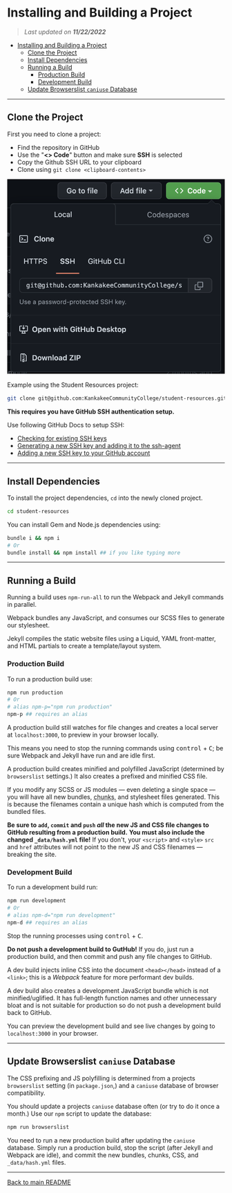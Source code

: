 # Installing and Building a Project

> *Last updated on **11/22/2022***

- [Installing and Building a Project](#installing-and-building-a-project)
  - [Clone the Project](#clone-the-project)
  - [Install Dependencies](#install-dependencies)
  - [Running a Build](#running-a-build)
    - [Production Build](#production-build)
    - [Development Build](#development-build)
  - [Update Browserslist `caniuse` Database](#update-browserslist-caniuse-database)

-----

## Clone the Project

First you need to clone a project:

- Find the repository in GitHub
- Use the "**<> Code**" button and make sure **SSH** is selected
- Copy the Github SSH URL to your clipboard
- Clone using `git clone <clipboard-contents>`

![Screenshot of the GitHub "<> Code" button dropdown for student-resources](./assets/img/github-clone.png)

Example using the Student Resources project:

```bash
git clone git@github.com:KankakeeCommunityCollege/student-resources.git
```

**This requires you have GitHub SSH authentication setup.**

Use following GitHub Docs to setup SSH:

- [Checking for existing SSH keys](https://docs.github.com/en/authentication/connecting-to-github-with-ssh/checking-for-existing-ssh-keys)
- [Generating a new SSH key and adding it to the ssh-agent](https://docs.github.com/en/authentication/connecting-to-github-with-ssh/generating-a-new-ssh-key-and-adding-it-to-the-ssh-agent)
- [Adding a new SSH key to your GitHub account](https://docs.github.com/en/authentication/connecting-to-github-with-ssh/adding-a-new-ssh-key-to-your-github-account)


-----

## Install Dependencies

To install the project dependencies, `cd` into the newly cloned project.

```bash
cd student-resources
```

You can install Gem and Node.js dependencies using:
```bash
bundle i && npm i
# Or
bundle install && npm install ## if you like typing more
```

-----

## Running a Build

Running a build uses `npm-run-all` to run the Webpack and Jekyll commands in parallel.

Webpack bundles any JavaScript, and consumes our SCSS files to generate our stylesheet.

Jekyll compiles the static website files using a Liquid, YAML front-matter, and HTML partials to create a template/layout system.

### Production Build

To run a production build use:

```bash
npm run production
# Or
# alias npm-p="npm run production"
npm-p ## requires an alias
```

A production build still watches for file changes and creates a local server at `localhost:3000`, to preview in your browser locally.

This means you need to stop the running commands using <kbd>control</kbd> + <kbd>C</kbd>; be sure Webpack and Jekyll have run and are idle first.

A production build creates minified and polyfilled JavaScript (determined by `browserslist` settings.) It also creates a prefixed and minified CSS file.

If you modify any SCSS or JS modules — even deleting a single space — you will have all new bundles, <abbr title="Chunks are smaller modules of JS code which get imported (dynamically) into the main bundle.">chunks</abbr>, and stylesheet files generated. This is because the filenames contain a unique hash which is computed from the bundled files.

**Be sure to `add`, `commit` and `push` *all* the new JS and CSS file changes to GitHub resulting from a production build.** **You must also include the changed `_data/hash.yml` file!** If you don't, your `<script>` and `<style>` `src` and `href` attributes will not point to the new JS and CSS filenames — breaking the site.

### Development Build

To run a development build run:
```bash
npm run development
# Or
# alias npm-d="npm run development"
npm-d ## requires an alias
```

Stop the running processes using <kbd>control</kbd> + <kbd>C</kbd>.

**Do not push a development build to GutHub!** If you do, just run a production build, and then commit and push any file changes to GitHub.

A dev build injects inline CSS into the document `<head></head>` instead of a `<link>`; this is a *Webpack* feature for more performant dev builds.

A dev build also creates a development JavaScript bundle which is not minified/uglified. It has full-length function names and other unnecessary bloat and is not suitable for production so do not push a development build back to GitHub.

You can preview the development build and see live changes by going to `localhost:3000` in your browser.

-----

## Update Browserslist `caniuse` Database

The CSS prefixing and JS polyfilling is determined from a projects `browserslist` setting (in `package.json`,) and a `caniuse` database of browser compatibility.

You should update a projects `caniuse` database often (or try to do it once a month.) Use our `npm` script to update the database:
```bash
npm run browserslist
```

You need to run a new production build after updating the `caniuse` database. Simply run a production build, stop the script (after Jekyll and Webpack are idle), and commit the new bundles, chunks, CSS, and `_data/hash.yml` files.

-----

[Back to main README](./README.md)
